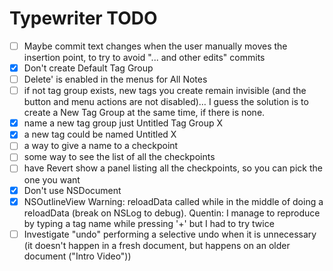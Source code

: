 Typewriter TODO
===============

- [ ] Maybe commit text changes when the user manually moves the insertion point, to try to avoid "... and other edits" commits
- [x] Don't create Default Tag Group
- [ ] Delete' is enabled in the menus for All Notes
- [ ] if not tag group exists, new tags you create remain invisible (and the button and menu actions are not disabled)… I guess the solution is to create a New Tag Group at the same time, if there is none.
- [x] name a new tag group just Untitled Tag Group X
- [x] a new tag could be named Untitled X
- [ ] a way to give a name to a checkpoint
- [ ] some way to see the list of all the checkpoints
- [ ] have Revert show a panel listing all the checkpoints, so you can pick the one you want
- [x] Don't use NSDocument
- [x] NSOutlineView Warning: reloadData called while in the middle of doing a reloadData (break on NSLog to debug). Quentin: I manage to reproduce by typing a tag name while pressing '+'	but I had to try twice
- [ ] Investigate "undo" performing a selective undo when it is unnecessary (it doesn't happen in a fresh
      document, but happens on an older document ("Intro Video"))